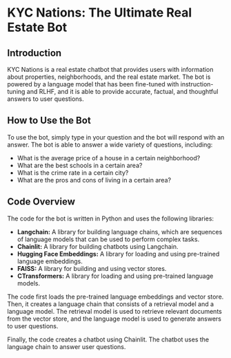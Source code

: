 # KYC Nations: The Ultimate Real Estate Bot

## Introduction

KYC Nations is a real estate chatbot that provides users with information about properties, neighborhoods, and the real estate market. The bot is powered by a language model that has been fine-tuned with instruction-tuning and RLHF, and it is able to provide accurate, factual, and thoughtful answers to user questions.

## How to Use the Bot

To use the bot, simply type in your question and the bot will respond with an answer. The bot is able to answer a wide variety of questions, including:

* What is the average price of a house in a certain neighborhood?
* What are the best schools in a certain area?
* What is the crime rate in a certain city?
* What are the pros and cons of living in a certain area?

## Code Overview

The code for the bot is written in Python and uses the following libraries:

* **Langchain:** A library for building language chains, which are sequences of language models that can be used to perform complex tasks.
* **Chainlit:** A library for building chatbots using Langchain.
* **Hugging Face Embeddings:** A library for loading and using pre-trained language embeddings.
* **FAISS:** A library for building and using vector stores.
* **CTransformers:** A library for loading and using pre-trained language models.

The code first loads the pre-trained language embeddings and vector store. Then, it creates a language chain that consists of a retrieval model and a language model. The retrieval model is used to retrieve relevant documents from the vector store, and the language model is used to generate answers to user questions.

Finally, the code creates a chatbot using Chainlit. The chatbot uses the language chain to answer user questions.
